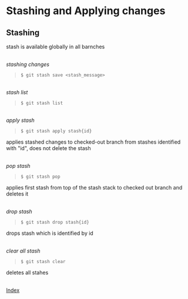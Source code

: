 # Stashing and Applying changes  

## Stashing

stash is available globally in all barnches

\
_stashing changes_

> `$ git stash save <stash_message>`  

\
_stash list_

> `$ git stash list`  

\
_apply stash_

> `$ git stash apply stash{id}`  
  
applies stashed changes to checked-out branch from stashes identified with "id", does not delete the stash  

\
_pop stash_

> `$ git stash pop`  
  
applies first stash from top of the stash stack to checked out branch and deletes it  

\
_drop stash_

> `$ git stash drop stash{id}`  
  
drops stash which is identified by id  

\
_clear all stash_

> `$ git stash clear`  
  
deletes all stahes  

\
[Index][index]

[index]: ../index.md
